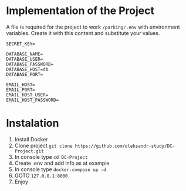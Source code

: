 # Implementation of the Project

A file is required for the project to work `/parking/.env` with environment variables.
Create it with this content and substitute your values.

```dotenv
SECRET_KEY=

DATABASE_NAME=
DATABASE_USER=
DATABASE_PASSWORD=
DATABASE_HOST=db
DATABASE_PORT=

EMAIL_HOST=
EMAIL_PORT=
EMAIL_HOST_USER=
EMAIL_HOST_PASSWORD=
```

# Instalation
1. Install Docker
2. Clone project
```git clone https://github.com/oleksandr-study/DC-Project.git```
4. In console type
```cd DC-Project```
5. Create .env and add info as at example
6. In console type
```docker-compose up -d```
7. GOTO ```127.0.0.1:8000```
8. Enjoy
